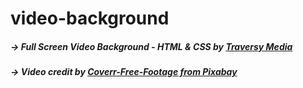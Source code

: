 # video-background

##### → Full Screen Video Background - HTML & CSS by [Traversy Media](https://www.youtube.com/watch?v=Gx_7GQtSdpc)


##### → Video credit by [Coverr-Free-Footage from Pixabay](https://pixabay.com/videos/new-york-city-manhattan-people-cars-1044/)
